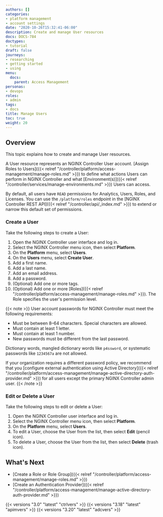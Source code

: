```yaml
---
authors: []
categories:
- platform management
- account settings
date: "2020-10-26T15:32:41-06:00"
description: Create and manage User resources
docs: DOCS-784
doctypes:
- tutorial
draft: false
journeys:
- researching
- getting started
- using
menu:
  docs:
    parent: Access Management
personas:
- devops
roles:
- admin
tags:
- docs
title: Manage Users
toc: true
weight: 20
---
```


## Overview

This topic explains how to create and manage User resources.

A User resource represents an NGINX Controller User account. [Assign Roles to Users]({{< relref "/controller/platform/access-management/manage-roles.md" >}}) to define what actions Users can perform in NGINX Controller and what [Environment(s)]({{< relref "/controller/services/manage-environments.md" >}}) Users can access.

By default, all users have `READ` permissions for Analytics, Users, Roles, and Licenses. You can use the `/platform/roles` endpoint in the [NGINX Controller REST API]({{< relref "/controller/api/_index.md" >}}) to extend or narrow this default set of permissions.

### Create a User

Take the following steps to create a User:

1. Open the NGINX Controller user interface and log in.
2. Select the NGINX Controller menu icon, then select **Platform**.
3. On the **Platform** menu, select **Users**.
4. On the **Users** menu, select **Create User**.
5. Add a first name.
6. Add a last name.
7. Add an email address.
8. Add a password.
9. (Optional) Add one or more tags.
10. (Optional) Add one or more [Roles]({{< relref "/controller/platform/access-management/manage-roles.md" >}}). The Role specifies the user's permission level.

{{< note >}}
User account passwords for NGINX Controller must meet the following requirements:

- Must be between 8–64 characters. Special characters are allowed.
- Must contain at least 1 letter.
- Must contain at least 1 number.
- New passwords must be different from the last password.

Dictionary words, mangled dictionary words like `p4ssword`, or systematic passwords like `1234567a` are not allowed.

If your organization requires a different password policy, we recommend that you [configure external authentication using Active Directory]({{< relref "/controller/platform/access-management/manage-active-directory-auth-provider.md" >}}) for all users except the primary NGINX Controller admin user.
{{< /note >}}

### Edit or Delete a User

Take the following steps to edit or delete a User:

1. Open the NGINX Controller user interface and log in.
2. Select the NGINX Controller menu icon, then select **Platform**.
3. On the **Platform** menu, select **Users**.
4. To edit a User, choose the User from the list, then select **Edit** (pencil icon).
5. To delete a User, choose the User from the list, then select **Delete** (trash icon).

## What's Next

- [Create a Role or Role Group]({{< relref "/controller/platform/access-management/manage-roles.md" >}})
- [Create an Authentication Provider]({{< relref "/controller/platform/access-management/manage-active-directory-auth-provider.md" >}})

{{< versions "3.0" "latest" "ctrlvers" >}}
{{< versions "3.18" "latest" "apimvers" >}}
{{< versions "3.20" "latest" "adcvers" >}}
